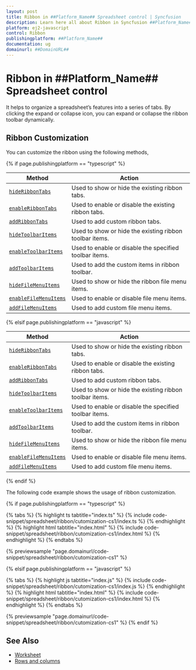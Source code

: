 ```yaml
---
layout: post
title: Ribbon in ##Platform_Name## Spreadsheet control | Syncfusion
description: Learn here all about Ribbon in Syncfusion ##Platform_Name## Spreadsheet control of Syncfusion Essential JS 2 and more.
platform: ej2-javascript
control: Ribbon 
publishingplatform: ##Platform_Name##
documentation: ug
domainurl: ##DomainURL##
---
```


# Ribbon in ##Platform_Name## Spreadsheet control

It helps to organize a spreadsheet’s features into a series of tabs. By clicking the expand or collapse icon, you can expand or collapse the ribbon toolbar dynamically.

## Ribbon Customization

You can customize the ribbon using the following methods,

{% if page.publishingplatform == "typescript" %}

| Method | Action |
|-------|---------|
| [`hideRibbonTabs`](https://ej2.syncfusion.com/documentation/api/spreadsheet/#hideribbontabs) | Used to show or hide the existing ribbon tabs. |
| [`enableRibbonTabs`](https://ej2.syncfusion.com/documentation/api/spreadsheet/#enableribbontabs) | Used to enable or disable the existing ribbon tabs. |
| [`addRibbonTabs`](https://ej2.syncfusion.com/documentation/api/spreadsheet/#addribbontabs) | Used to add custom ribbon tabs. |
| [`hideToolbarItems`](https://ej2.syncfusion.com/documentation/api/spreadsheet/#hidetoolbaritems) | Used to show or hide the existing ribbon toolbar items. |
| [`enableToolbarItems`](https://ej2.syncfusion.com/documentation/api/spreadsheet/#enabletoolbaritems) | Used to enable or disable the specified toolbar items. |
| [`addToolbarItems`](https://ej2.syncfusion.com/documentation/api/spreadsheet/#addtoolbaritems) | Used to add the custom items in ribbon toolbar. |
| [`hideFileMenuItems`](https://ej2.syncfusion.com/documentation/api/spreadsheet/#hidefilemenuitems) | Used to show or hide the ribbon file menu items. |
| [`enableFileMenuItems`](https://ej2.syncfusion.com/documentation/api/spreadsheet/#enablefilemenuitems) | Used to enable or disable file menu items. |
| [`addFileMenuItems`](https://ej2.syncfusion.com/documentation/api/spreadsheet/#addfilemenuitems) | Used to add custom file menu items. |

{% elsif page.publishingplatform == "javascript" %}

| Method | Action |
|-------|---------|
| [`hideRibbonTabs`](https://ej2.syncfusion.com/javascript/documentation/api/spreadsheet/#hideribbontabs) | Used to show or hide the existing ribbon tabs. |
| [`enableRibbonTabs`](https://ej2.syncfusion.com/javascript/documentation/api/spreadsheet/#enableribbontabs) | Used to enable or disable the existing ribbon tabs. |
| [`addRibbonTabs`](https://ej2.syncfusion.com/javascript/documentation/api/spreadsheet/#addribbontabs) | Used to add custom ribbon tabs. |
| [`hideToolbarItems`](https://ej2.syncfusion.com/javascript/documentation/api/spreadsheet/#hidetoolbaritems) | Used to show or hide the existing ribbon toolbar items. |
| [`enableToolbarItems`](https://ej2.syncfusion.com/javascript/documentation/api/spreadsheet/#enabletoolbaritems) | Used to enable or disable the specified toolbar items. |
| [`addToolbarItems`](https://ej2.syncfusion.com/javascript/documentation/api/spreadsheet/#addtoolbaritems) | Used to add the custom items in ribbon toolbar. |
| [`hideFileMenuItems`](https://ej2.syncfusion.com/javascript/documentation/api/spreadsheet/#hidefilemenuitems) | Used to show or hide the ribbon file menu items. |
| [`enableFileMenuItems`](https://ej2.syncfusion.com/javascript/documentation/api/spreadsheet/#enablefilemenuitems) | Used to enable or disable file menu items. |
| [`addFileMenuItems`](https://ej2.syncfusion.com/javascript/documentation/api/spreadsheet/#addfilemenuitems) | Used to add custom file menu items. |

{% endif %}

The following code example shows the usage of ribbon customization.

{% if page.publishingplatform == "typescript" %}

 {% tabs %}
{% highlight ts tabtitle="index.ts" %}
{% include code-snippet/spreadsheet/ribbon/cutomization-cs1/index.ts %}
{% endhighlight %}
{% highlight html tabtitle="index.html" %}
{% include code-snippet/spreadsheet/ribbon/cutomization-cs1/index.html %}
{% endhighlight %}
{% endtabs %}
        
{% previewsample "page.domainurl/code-snippet/spreadsheet/ribbon/cutomization-cs1" %}

{% elsif page.publishingplatform == "javascript" %}

{% tabs %}
{% highlight js tabtitle="index.js" %}
{% include code-snippet/spreadsheet/ribbon/cutomization-cs1/index.js %}
{% endhighlight %}
{% highlight html tabtitle="index.html" %}
{% include code-snippet/spreadsheet/ribbon/cutomization-cs1/index.html %}
{% endhighlight %}
{% endtabs %}

{% previewsample "page.domainurl/code-snippet/spreadsheet/ribbon/cutomization-cs1" %}
{% endif %}

## See Also

* [Worksheet](./worksheet)
* [Rows and columns](./rows-and-columns)
